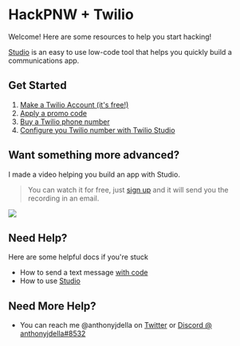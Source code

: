 # HackPNW + Twilio

Welcome! Here are some resources to help you start hacking!

[Studio](https://www.twilio.com/docs/studio/user-guide) is an easy to use low-code tool that helps you quickly build a communications app.


## Get Started

1. [Make a Twilio Account (it's free!)](https://www.twilio.com/try-twilio)
2. [Apply a promo code](https://www.twilio.com/blog/apply-promo-code)
3. [Buy a Twilio phone number](https://www.twilio.com/console/phone-numbers/incoming)
4. [Configure you Twilio number with Twilio Studio](https://www.twilio.com/docs/studio/user-guide/get-started#configure-a-twilio-phone-number-to-connect-to-a-studio-flow)


## Want something more advanced?

I made a video helping you build an app with Studio.

> You can watch it for free, just [sign up](https://interactive.twilio.com/level-up-with-studio-prototype-enhance-and-share-your-workflows-webinar) and it will send you the recording in an email.

![](daily-sit-down.gif)

## Need Help?

Here are some helpful docs if you're stuck

- How to send a text message [with code](https://www.twilio.com/docs/sms/send-messages)
- How to use [Studio](https://www.twilio.com/docs/studio/user-guide/get-started)

## Need More Help?

- You can reach me @anthonyjdella on [Twitter](https://twitter.com/anthonyjdella) or [Discord @ anthonyjdella#8532](https://discordapp.com/users/anthonyjdella#8532)